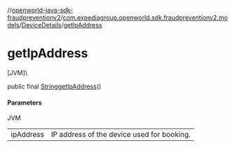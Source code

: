 //[openworld-java-sdk-fraudpreventionv2](../../../index.md)/[com.expediagroup.openworld.sdk.fraudpreventionv2.models](../index.md)/[DeviceDetails](index.md)/[getIpAddress](get-ip-address.md)

# getIpAddress

[JVM]\

public final [String](https://docs.oracle.com/javase/8/docs/api/java/lang/String.html)[getIpAddress](get-ip-address.md)()

#### Parameters

JVM

| | |
|---|---|
| ipAddress | IP address of the device used for booking. |
